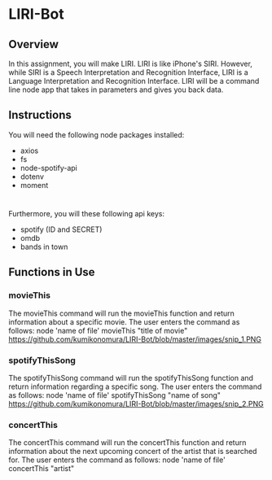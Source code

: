 # LIRI-Bot
## Overview
In this assignment, you will make LIRI. LIRI is like iPhone's SIRI. However, while SIRI is a Speech Interpretation and Recognition Interface, LIRI is a Language Interpretation and Recognition Interface. LIRI will be a command line node app that takes in parameters and gives you back data.
## Instructions
You will need the following node packages installed:
* axios
* fs
* node-spotify-api
* dotenv
* moment
#
Furthermore, you will these following api keys:
* spotify (ID and SECRET)
* omdb
* bands in town
## Functions in Use
### movieThis
The movieThis command will run the movieThis function and return information about a specific movie. The user enters the command as follows:
node 'name of file' movieThis "title of movie"
https://github.com/kumikonomura/LIRI-Bot/blob/master/images/snip_1.PNG
### spotifyThisSong
The spotifyThisSong command will run the spotifyThisSong function and return
information regarding a specific song. The user enters the command as follows: node 'name of file' spotifyThisSong "name of song"
https://github.com/kumikonomura/LIRI-Bot/blob/master/images/snip_2.PNG
### concertThis
The concertThis command will run the concertThis function and return information about the next upcoming concert of the artist that is searched for. The user enters the command as follows: node 'name of file' concertThis "artist"


